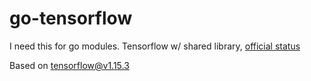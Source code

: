 # go-tensorflow

I need this for go modules. Tensorflow w/ shared library, [official status](https://github.com/tensorflow/community/pull/179)

Based on [tensorflow@v1.15.3](https://github.com/tensorflow/tensorflow/releases/tag/v1.15.3)
